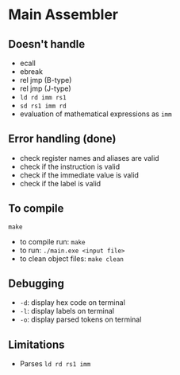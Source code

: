 # Main Assembler

## Doesn't handle
- ecall
- ebreak
- rel jmp (B-type)
- rel jmp (J-type)
- `ld rd imm rs1`
- `sd rs1 imm rd`
- evaluation of mathematical expressions as `imm`

## Error handling (done)
- check register names and aliases are valid
- check if the instruction is valid
- check if the immediate value is valid
- check if the label is valid

## To compile
`make`
- to compile run: `make`
- to run: `./main.exe <input file>`
- to clean object files: `make clean`

## Debugging
- `-d`: display hex code on terminal
- `-l`: display labels on terminal
- `-o`: display parsed tokens on terminal

## Limitations
- Parses `ld rd rs1 imm`
